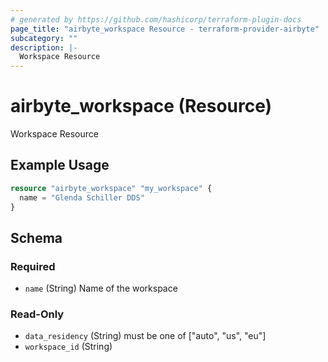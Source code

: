 ```yaml
---
# generated by https://github.com/hashicorp/terraform-plugin-docs
page_title: "airbyte_workspace Resource - terraform-provider-airbyte"
subcategory: ""
description: |-
  Workspace Resource
---
```


# airbyte_workspace (Resource)

Workspace Resource

## Example Usage

```terraform
resource "airbyte_workspace" "my_workspace" {
  name = "Glenda Schiller DDS"
}
```

<!-- schema generated by tfplugindocs -->
## Schema

### Required

- `name` (String) Name of the workspace

### Read-Only

- `data_residency` (String) must be one of ["auto", "us", "eu"]
- `workspace_id` (String)


